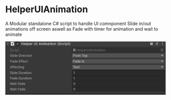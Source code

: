 # HelperUIAnimation
A Modular standalone C# script to handle UI comnponent Slide in/out animations off screen aswell as Fade with  timer for animation and wait to animate

![Preview](https://github.com/tiagoserrastudios/HelperUIAnimation/blob/main/HelperUIAnimation_InspectorPreview.png?raw=true)


